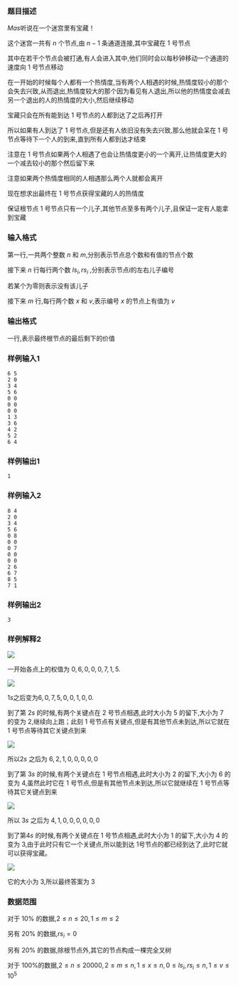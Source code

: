 ### 题目描述
$Mas$听说在一个迷宫里有宝藏！

这个迷宫一共有 $n$ 个节点,由 $n-1$ 条通道连接,其中宝藏在 $1$ 号节点

其中在若干个节点会被打通,有人会进入其中,他们同时会以每秒钟移动一个通道的速度向 $1$ 号节点移动

在一开始的时候每个人都有一个热情度,当有两个人相遇的时候,热情度较小的那个会失去兴致,从而退出,热情度较大的那个因为看见有人退出,所以他的热情度会减去另一个退出的人的热情度的大小,然后继续移动

宝藏只会在所有能到达 $1$ 号节点的人都到达了之后再打开

所以如果有人到达了 $1$ 号节点,但是还有人依旧没有失去兴致,那么他就会呆在 $1$ 号节点等待下一个人的到来,直到所有人都到达才结束

注意在 $1$ 号节点如果两个人相遇了也会让热情度更小的一个离开,让热情度更大的一个减去较小的那个然后留下来

注意如果两个热情度相同的人相遇那么两个人就都会离开

现在想求出最终在 $1$ 号节点获得宝藏的人的热情度

保证根节点 $1$ 号节点只有一个儿子,其他节点至多有两个儿子,且保证一定有人能拿到宝藏

### 输入格式
第一行,一共两个整数 $n$ 和 $m$,分别表示节点总个数和有值的节点个数

接下来 $n$ 行每行两个数 $ls_i,rs_i$ ,分别表示节点$i$的左右儿子编号

若某个为零则表示没有该儿子

接下来 $m$ 行,每行两个数 $x$ 和 $v$,表示编号 $x$ 的节点上有值为 $v$

### 输出格式
一行,表示最终根节点的最后剩下的价值
### 样例输入1
```
6 5
2 0
3 4
5 6
0 0
0 0
0 0
1 3
3 6
4 2
5 2
6 4
```
### 样例输出1
```
1
```
### 样例输入2
```
8 4
2 0
3 4
5 6
0 8
0 0
0 7
0 0
0 0
2 6
6 7
8 5
7 1
```
### 样例输出2
```
3
```
### 样例解释2
![](https://syc-oj-file.oss-cn-shenzhen.aliyuncs.com/img/20221008190953980.jpg)


一开始各点上的权值为 $0,6,0,0,0,7,1,5$.

![](https://syc-oj-file.oss-cn-shenzhen.aliyuncs.com/img/20221008191059768.jpg)


$1s$之后变为$6,0,7,5,0,0,1,0,0$.

到了第 $2s$ 的时候,有两个关键点在 $2$ 号节点相遇,此时大小为 $5$ 的留下,大小为 $7$ 的变为 $2$,继续向上跑；此刻 $1$ 号节点有关键点,但是有其他节点未到达,所以它就在 $1$ 号节点等待其它关键点到来

![](https://syc-oj-file.oss-cn-shenzhen.aliyuncs.com/img/20221008191113661.jpg)

所以$2s$ 之后为 $6,2,1,0,0,0,0,0$

到了第 $3s$ 的时候,有两个关键点在 $1$ 号节点相遇,此时大小为 $2$ 的留下,大小为 $6$ 的变为 $4$,虽然此时它在 $1$ 号节点,但是有其他节点未到达,所以它就继续在 $1$ 号节点等待其它关键点到来

![](https://syc-oj-file.oss-cn-shenzhen.aliyuncs.com/img/20221008191201956.jpg)


所以 $3s$ 之后为 $4,1,0,0,0,0,0,0$

到了第$4s$ 的时候,有两个关键点在 $1$ 号节点相遇,此时大小为 $1$ 的留下,大小为 $4$ 的变为 $3$,由于此时只有它一个关键点,所以能到达 $1$号节点的都已经到达了,此时它就可以获得宝藏。

![](https://syc-oj-file.oss-cn-shenzhen.aliyuncs.com/img/20221008191210698.jpg)


它的大小为 $3$,所以最终答案为 $3$

### 数据范围
对于 $10\%$ 的数据,$2\le n\le 20,1 \leq m \leq 2$

另有 $20\%$ 的数据,$rs_i=0$

另有 $20\%$ 的数据,除根节点外,其它的节点构成一棵完全叉树

对于 $100\%$的数据,$2\le n\le 20000,2\le m\le n,1\le x\le n,0\le ls_i,rs_i\le n,1\le v\le 10^5$